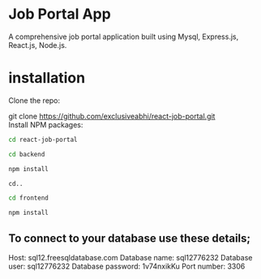 # Job Portal App 
A comprehensive job portal application built using Mysql, Express.js, React.js, Node.js.

# installation  
Clone the repo:  

git clone https://github.com/exclusiveabhi/react-job-portal.git  
Install NPM packages:  

```sh
cd react-job-portal
```
 ```sh
cd backend  
```
 ```sh
npm install  
```  
 ```sh
cd..  
```  
 ```sh
cd frontend
```
 ```sh
npm install  
```  

## To connect to your database use these details;
Host: sql12.freesqldatabase.com
Database name: sql12776232
Database user: sql12776232
Database password: 1v74nxikKu
Port number: 3306




